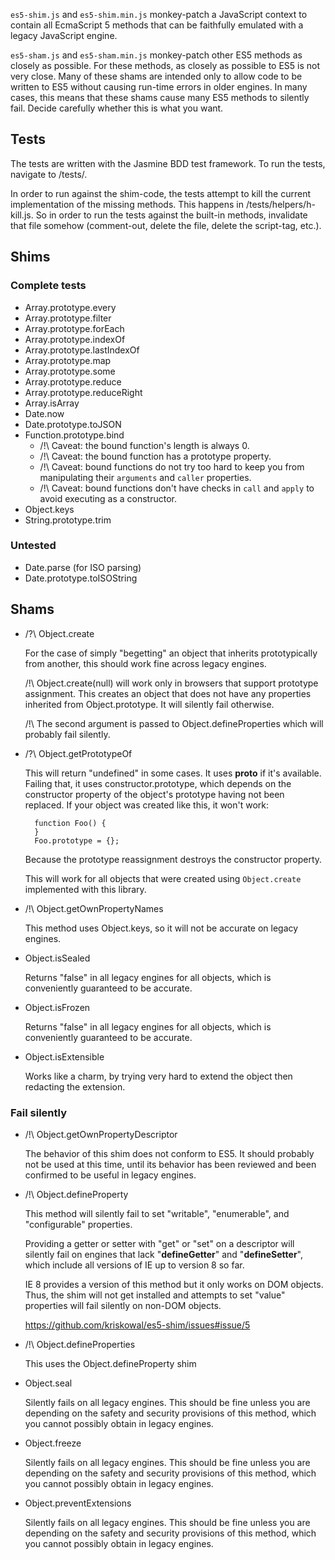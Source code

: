 `es5-shim.js` and `es5-shim.min.js` monkey-patch a JavaScript context to
contain all EcmaScript 5 methods that can be faithfully emulated with a
legacy JavaScript engine.

`es5-sham.js` and `es5-sham.min.js` monkey-patch other ES5 methods as
closely as possible. For these methods, as closely as possible to ES5
is not very close. Many of these shams are intended only to allow code
to be written to ES5 without causing run-time errors in older engines.
In many cases, this means that these shams cause many ES5 methods to
silently fail. Decide carefully whether this is what you want.

## Tests

The tests are written with the Jasmine BDD test framework.
To run the tests, navigate to <root-folder>/tests/.

In order to run against the shim-code, the tests attempt to kill the current
implementation of the missing methods. This happens in <root-folder>/tests/helpers/h-kill.js.
So in order to run the tests against the built-in methods, invalidate that file somehow
(comment-out, delete the file, delete the script-tag, etc.).

## Shims

### Complete tests ###

* Array.prototype.every
* Array.prototype.filter
* Array.prototype.forEach
* Array.prototype.indexOf
* Array.prototype.lastIndexOf
* Array.prototype.map
* Array.prototype.some
* Array.prototype.reduce
* Array.prototype.reduceRight
* Array.isArray
* Date.now
* Date.prototype.toJSON
* Function.prototype.bind
    * /!\ Caveat: the bound function's length is always 0.
    * /!\ Caveat: the bound function has a prototype property.
    * /!\ Caveat: bound functions do not try too hard to keep you
      from manipulating their ``arguments`` and ``caller`` properties.
    * /!\ Caveat: bound functions don't have checks in ``call`` and
      ``apply`` to avoid executing as a constructor.
* Object.keys
* String.prototype.trim

### Untested ###

* Date.parse (for ISO parsing)
* Date.prototype.toISOString

## Shams

* /?\ Object.create

  For the case of simply "begetting" an object that
  inherits prototypically from another, this should work
  fine across legacy engines.

  /!\ Object.create(null) will work only in browsers that
  support prototype assignment. This creates an object
  that does not have any properties inherited from
  Object.prototype. It will silently fail otherwise.

  /!\ The second argument is passed to
  Object.defineProperties which will probably fail
  silently.

* /?\ Object.getPrototypeOf

  This will return "undefined" in some cases. It uses
  __proto__ if it's available. Failing that, it uses
  constructor.prototype, which depends on the constructor
  property of the object's prototype having not been
  replaced. If your object was created like this, it
  won't work:

        function Foo() {
        }
        Foo.prototype = {};

  Because the prototype reassignment destroys the
  constructor property.

  This will work for all objects that were created using
  `Object.create` implemented with this library.

* /!\ Object.getOwnPropertyNames

  This method uses Object.keys, so it will not be accurate
  on legacy engines.

* Object.isSealed

  Returns "false" in all legacy engines for all objects,
  which is conveniently guaranteed to be accurate.

* Object.isFrozen

  Returns "false" in all legacy engines for all objects,
  which is conveniently guaranteed to be accurate.

* Object.isExtensible

  Works like a charm, by trying very hard to extend the
  object then redacting the extension.

### Fail silently

* /!\ Object.getOwnPropertyDescriptor

  The behavior of this shim does not conform to ES5. It
  should probably not be used at this time, until its
  behavior has been reviewed and been confirmed to be
  useful in legacy engines.

* /!\ Object.defineProperty

  This method will silently fail to set "writable",
  "enumerable", and "configurable" properties.

  Providing a getter or setter with "get" or "set" on a
  descriptor will silently fail on engines that lack
  "__defineGetter__" and "__defineSetter__", which include
  all versions of IE up to version 8 so far.

  IE 8 provides a version of this method but it only works
  on DOM objects. Thus, the shim will not get installed
  and attempts to set "value" properties will fail
  silently on non-DOM objects.

  https://github.com/kriskowal/es5-shim/issues#issue/5

* /!\ Object.defineProperties

  This uses the Object.defineProperty shim

* Object.seal

  Silently fails on all legacy engines. This should be
  fine unless you are depending on the safety and security
  provisions of this method, which you cannot possibly
  obtain in legacy engines.

* Object.freeze

  Silently fails on all legacy engines. This should be
  fine unless you are depending on the safety and security
  provisions of this method, which you cannot possibly
  obtain in legacy engines.

* Object.preventExtensions

  Silently fails on all legacy engines. This should be
  fine unless you are depending on the safety and security
  provisions of this method, which you cannot possibly
  obtain in legacy engines.


